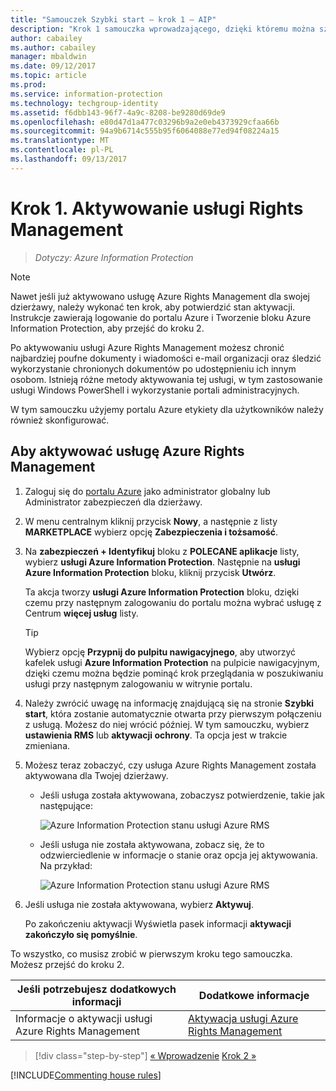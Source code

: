 ```yaml
---
title: "Samouczek Szybki start — krok 1 — AIP"
description: "Krok 1 samouczka wprowadzającego, dzięki któremu można szybko wypróbować usługę Azure Information Protection — aktywowanie usługi Azure Rights Management."
author: cabailey
ms.author: cabailey
manager: mbaldwin
ms.date: 09/12/2017
ms.topic: article
ms.prod: 
ms.service: information-protection
ms.technology: techgroup-identity
ms.assetid: f6dbb143-96f7-4a9c-8208-be9280d69de9
ms.openlocfilehash: e80d47d1a477c03296b9a2e0eb4373929cfaa66b
ms.sourcegitcommit: 94a9b6714c555b95f6064088e77ed94f08224a15
ms.translationtype: MT
ms.contentlocale: pl-PL
ms.lasthandoff: 09/13/2017
---
```

# <a name="step-1-activate-the-rights-management-service"></a>Krok 1. Aktywowanie usługi Rights Management
 
>*Dotyczy: Azure Information Protection*

> [!NOTE]
>Nawet jeśli już aktywowano usługę Azure Rights Management dla swojej dzierżawy, należy wykonać ten krok, aby potwierdzić stan aktywacji. Instrukcje zawierają logowanie do portalu Azure i Tworzenie bloku Azure Information Protection, aby przejść do kroku 2. 

Po aktywowaniu usługi Azure Rights Management możesz chronić najbardziej poufne dokumenty i wiadomości e-mail organizacji oraz śledzić wykorzystanie chronionych dokumentów po udostępnieniu ich innym osobom. Istnieją różne metody aktywowania tej usługi, w tym zastosowanie usługi Windows PowerShell i wykorzystanie portali administracyjnych.

W tym samouczku użyjemy portalu Azure etykiety dla użytkowników należy również skonfigurować. 

## <a name="to-activate-the-azure-rights-management-service"></a>Aby aktywować usługę Azure Rights Management

1. Zaloguj się do [portalu Azure](https://portal.azure.com) jako administrator globalny lub Administrator zabezpieczeń dla dzierżawy.

2. W menu centralnym kliknij przycisk **Nowy**, a następnie z listy **MARKETPLACE** wybierz opcję **Zabezpieczenia i tożsamość**. 
    
3.  Na **zabezpieczeń + Identyfikuj** bloku z **POLECANE aplikacje** listy, wybierz **usługi Azure Information Protection**. Następnie na **usługi Azure Information Protection** bloku, kliknij przycisk **Utwórz**.
    
    Ta akcja tworzy **usługi Azure Information Protection** bloku, dzięki czemu przy następnym zalogowaniu do portalu można wybrać usługę z Centrum **więcej usług** listy. 
    
    > [!TIP] 
    > Wybierz opcję **Przypnij do pulpitu nawigacyjnego**, aby utworzyć kafelek usługi **Azure Information Protection** na pulpicie nawigacyjnym, dzięki czemu można będzie pominąć krok przeglądania w poszukiwaniu usługi przy następnym zalogowaniu w witrynie portalu.

4. Należy zwrócić uwagę na informację znajdującą się na stronie **Szybki start**, która zostanie automatycznie otwarta przy pierwszym połączeniu z usługą. Możesz do niej wrócić później. W tym samouczku, wybierz **ustawienia RMS** lub **aktywacji ochrony**. Ta opcja jest w trakcie zmieniana. 

5. Możesz teraz zobaczyć, czy usługa Azure Rights Management została aktywowana dla Twojej dzierżawy. 
    
    - Jeśli usługa została aktywowana, zobaczysz potwierdzenie, takie jak następujące:
        
        ![Azure Information Protection stanu usługi Azure RMS](../media/info-protect-azurerms-activated.png)
        
    - Jeśli usługa nie została aktywowana, zobacz się, że to odzwierciedlenie w informacje o stanie oraz opcja jej aktywowania. Na przykład:
        
        ![Azure Information Protection stanu usługi Azure RMS](../media/info-protect-azurerms-deactivated.png)

6. Jeśli usługa nie została aktywowana, wybierz **Aktywuj**. 

    Po zakończeniu aktywacji Wyświetla pasek informacji **aktywacji zakończyło się pomyślnie**.

To wszystko, co musisz zrobić w pierwszym kroku tego samouczka. Możesz przejść do kroku 2.

|Jeśli potrzebujesz dodatkowych informacji|Dodatkowe informacje|
|--------------------------------|--------------------------|
|Informacje o aktywacji usługi Azure Rights Management|[Aktywacja usługi Azure Rights Management](../deploy-use/activate-service.md)|


>[!div class="step-by-step"]
[&#171; Wprowadzenie](infoprotect-quick-start-tutorial.md)
[Krok 2 &#187;](infoprotect-tutorial-step2.md)

[!INCLUDE[Commenting house rules](../includes/houserules.md)]
